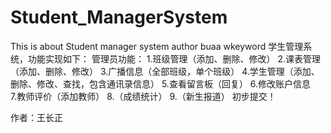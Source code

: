 # Student_ManagerSystem
This is about Student manager system author buaa wkeyword
学生管理系统，功能实现如下：
  管理员功能：
  1.班级管理（添加、删除、修改）
  2.课表管理（添加、删除、修改）
  3.广播信息（全部班级，单个班级）
  4.学生管理（添加、删除、修改、查找，包含通讯录信息）
  5.查看留言板（回复） 
  6.修改账户信息  
  7.教师评价（添加教师） 
  8.（成绩统计）
  9.（新生报道）
  初步提交！
  
  作者：王长正
